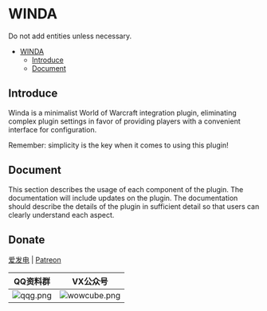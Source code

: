 # WINDA

Do not add entities unless necessary.

<!-- TOC -->

- [WINDA](#winda)
    - [Introduce](#introduce)
    - [Document](#document)

<!-- /TOC -->

## Introduce

Winda is a minimalist World of Warcraft integration plugin, eliminating complex plugin settings in favor of providing players with a convenient interface for configuration. 

Remember: simplicity is the key when it comes to using this plugin!





## Document

This section describes the usage of each component of the plugin. The documentation will include updates on the plugin. The documentation should describe the details of the plugin in sufficient detail so that users can clearly understand each aspect.


## Donate

[爱发电](https://afdian.net/@windwhispered) | [Patreon](https://www.patreon.com/hearwinds) 

|QQ资料群|VX公众号|
|-|-|
|![qqg.png](https://s2.loli.net/2021/12/28/c4D9Aaime2Hkwnt.png)|![wowcube.png](https://s2.loli.net/2023/10/15/9tKxWg5YTpUhvFL.png)|
